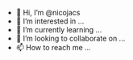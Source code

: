- 👋 Hi, I’m @nicojacs
- 👀 I’m interested in ...
- 🌱 I’m currently learning ...
- 💞️ I’m looking to collaborate on ...
- 📫 How to reach me ...

<!---
nicojacs/nicojacs is a ✨ special ✨ repository because its `README.md` (this file) appears on your GitHub profile.
You can click the Preview link to take a look at your changes.
